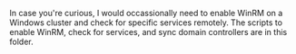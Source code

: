 In case you're curious, I would occassionally need to enable WinRM on a Windows cluster and check for specific services remotely.  The scripts to enable WinRM, check for services, and sync domain controllers are in this folder.


